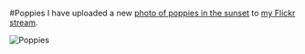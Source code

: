 #Poppies
I have uploaded a new [photo of poppies in the sunset](https://www.flickr.com/photos/tobiashenn/14373875020/) to [my Flickr stream](https://www.flickr.com/photos/tobiashenn/).

![](https://farm6.staticflickr.com/5574/14373875020_0f3bb0c676_b.jpg "Poppies")
